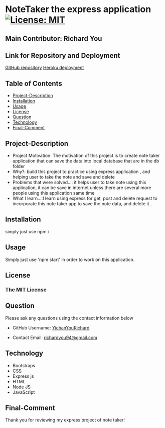 # NoteTaker the express application [![License: MIT](https://img.shields.io/badge/License-MIT-yellow.svg)](https://opensource.org/licenses/MIT)
## Main Contributor: Richard You

## Link for Repository and Deployment
[GitHub repository](https://github.com/YichanYouRichard/Note-taker-expressApp)
[Heroku deployment](https://gentle-shore-52495.herokuapp.com/)


## Table of Contents
  - [Project-Description](#project-description)
  - [Installation](#installation)
  - [Usage](#usage)
  - [License](#license)
  - [Question](#question)
  - [Technology](#technology)
  - [Final-Comment](#final-comment)

## Project-Description
- Project Motivation: The motivation of this project is to create note taker application that can save the data into  local database that are in the db folder
- Why?: build this project to practice using express application , and helping user to take the note and save and delete 
- Problems that were solved...: it helps user to take note using this application, it can be save in internet unless there are several more people using this application same time
- What I learn...:I learn using express for get, post and delete request to incorporate this note taker app to save the note data, and delete it .

## Installation
simply just use npm i
## Usage
Simply just use 'npm start' in order to work on this application. 

## License
### [The MIT License](https://opensource.org/licenses/MIT)
## Question
Please ask any questions using the contact information below

- GitHub Username: [YichanYouRichard](http://github.com/YichanYouRichard)

- Contact Email: richardyou94@gmail.com
## Technology
- Bootstraps
 - CSS
 - Express js
 - HTML
 - Node JS
 - JavaScript
 ## Final-Comment

Thank you for reviewing my express project of note taker! 